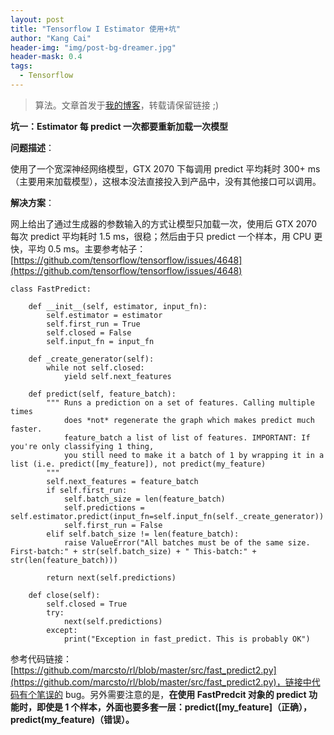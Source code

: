```yaml
---
layout: post
title: "Tensorflow I Estimator 使用+坑"
author: "Kang Cai"
header-img: "img/post-bg-dreamer.jpg"
header-mask: 0.4
tags:
  - Tensorflow
---
```


> 算法。文章首发于[我的博客](https://kangcai.github.io)，转载请保留链接 ;)


**坑一：Estimator 每 predict 一次都要重新加载一次模型**

**问题描述**：

使用了一个宽深神经网络模型，GTX 2070 下每调用 predict 平均耗时 300+ ms（主要用来加载模型），这根本没法直接投入到产品中，没有其他接口可以调用。

**解决方案**：

网上给出了通过生成器的参数输入的方式让模型只加载一次，使用后 GTX 2070 每次 predict 平均耗时 1.5 ms，很稳；然后由于只 predict 一个样本，用 CPU 更快，平均 0.5 ms。主要参考帖子：[https://github.com/tensorflow/tensorflow/issues/4648](https://github.com/tensorflow/tensorflow/issues/4648)

```buildoutcfg
class FastPredict:

    def __init__(self, estimator, input_fn):
        self.estimator = estimator
        self.first_run = True
        self.closed = False
        self.input_fn = input_fn

    def _create_generator(self):
        while not self.closed:
            yield self.next_features

    def predict(self, feature_batch):
        """ Runs a prediction on a set of features. Calling multiple times
            does *not* regenerate the graph which makes predict much faster.
            feature_batch a list of list of features. IMPORTANT: If you're only classifying 1 thing,
            you still need to make it a batch of 1 by wrapping it in a list (i.e. predict([my_feature]), not predict(my_feature)
        """
        self.next_features = feature_batch
        if self.first_run:
            self.batch_size = len(feature_batch)
            self.predictions = self.estimator.predict(input_fn=self.input_fn(self._create_generator))
            self.first_run = False
        elif self.batch_size != len(feature_batch):
            raise ValueError("All batches must be of the same size. First-batch:" + str(self.batch_size) + " This-batch:" + str(len(feature_batch)))

        return next(self.predictions)

    def close(self):
        self.closed = True
        try:
            next(self.predictions)
        except:
            print("Exception in fast_predict. This is probably OK")
```

参考代码链接：[https://github.com/marcsto/rl/blob/master/src/fast_predict2.py](https://github.com/marcsto/rl/blob/master/src/fast_predict2.py)，链接中代码有个笔误的 bug。另外需要注意的是，**在使用 FastPredcit 对象的 predict 功能时，即使是 1 个样本，外面也要多套一层：predict(\[my_feature\]（正确），predict(my_feature)（错误）。**